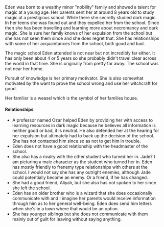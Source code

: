 Eden was born to a wealthy minor "nobility" family and showed a talent for magic at a young age. Her parents sent her at around 8 years old to study magic at a prestigious school. While there she secretly studied dark magic. In her teens she was found out and they expelled her from the school. Since then she has been travelling and learning more about necromancy and dark magic. She is sure her family knows of her expulsion from the school but she has not seen them since and she does regret that. She has relationships with some of her acquaintances from the school, both good and bad.

 The magic school Eden attended is not near but not incredibly far either. It has only been about 4 or 5 years so she probably didn't travel clear across the world in that time. She is originally from pretty far away. The school was not near her home. 

Pursuit of knowledge is her primary motivator. She is also somewhat motivated by the want to prove the school wrong and use her witchcraft for good.

Her familiar is a weasel which is the symbol of her families house.

#### Relationships
- A professor named Ozar helped Eden by providing her with access to learning resources in dark magic because he believes all information is neither good or bad, it is neutral. He also defended her at the hearing for her expulsion but ultimately had to back up the decision of the school. She has not contacted him since so as not to get him in trouble.
- Eden does not have a good relationship with the headmaster of the school.
- She also has a rivalry with the other student who turned her in. Jade? I am picturing a male character as the student who turned her in. Eden has mostly friendly to frenemy type relationships with others at the school. I would not say she has any outright enemies, although Jade could potentially become an enemy. Or a friend, if he has changed.
- She had a good friend, Aliyah, but she also has not spoken to her since she left the school.
- Eden has an older brother who is a wizard that she does occasionally communicate with and I imagine her parents would receive information through him as to her general well-being. Eden does send him letters when she's in a town where that would be an option.
- She has younger siblings but she does not communicate with them mainly out of guilt for leaving without saying anything.
